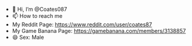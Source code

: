 - 👋 Hi, I’m @Coates087
- 📫 How to reach me
- My Reddit Page: https://www.reddit.com/user/coates87
- My Game Banana Page: https://gamebanana.com/members/3138857
- 😄 Sex: Male

<!---
Coates087/Coates087 is a ✨ special ✨ repository because its `README.md` (this file) appears on your GitHub profile.
You can click the Preview link to take a look at your changes.
--->
